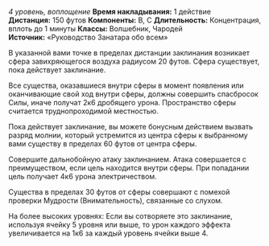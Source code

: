 *4 уровень, воплощение*
**Время накладывания:** 1 действие
**Дистанция:** 150 футов
**Компоненты:** В, С
**Длительность:** Концентрация, вплоть до 1 минуты
**Классы:** Волшебник, Чародей
**Источник:** «Руководство Занатара обо всем»

В указанной вами точке в пределах дистанции заклинания возникает сфера завихряющегося воздуха радиусом 20 футов. Сфера существует, пока действует заклинание.

Все существа, оказавшиеся внутри сферы в момент появления или оканчивающие свой ход внутри сферы, должны совершить спасбросок Силы, иначе получат 2к6 дробящего урона. Пространство сферы считается труднопроходимой местностью.

Пока действует заклинание, вы можете бонусным действием вызвать разряд молнии, который устремится из центра сферы к выбранному вами существу в пределах 60 футов от центра сферы.

Совершите дальнобойную атаку заклинанием. Атака совершается с преимуществом, если цель находится внутри сферы. При попадании цель получает 4к6 урона электричеством.

Существа в пределах 30 футов от сферы совершают с помехой проверки Мудрости (Внимательность), связанные со слухом.

На более высоких уровнях: Если вы сотворяете это заклинание, используя ячейку 5 уровня или выше, то урон каждого эффекта увеличивается на 1к6 за каждый уровень ячейки выше 4. 
